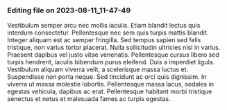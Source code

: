 

### Editing file on 2023-08-11_11-47-49

Vestibulum semper arcu nec mollis iaculis. Etiam blandit lectus quis interdum consectetur. Pellentesque nec sem quis turpis mattis blandit. Integer aliquam est ac semper fringilla. Sed tempus sapien sed felis tristique, non varius tortor placerat. Nulla sollicitudin ultricies nisl in varius. Praesent dapibus vel justo vitae venenatis. Pellentesque cursus libero sed turpis hendrerit, iaculis bibendum purus eleifend. Duis a imperdiet ligula. Vestibulum aliquam viverra velit, a scelerisque massa luctus et. Suspendisse non porta neque. Sed tincidunt ac orci quis dignissim. In viverra ut massa molestie lobortis. Pellentesque massa lacus, sodales in egestas vehicula, dapibus ac erat. Pellentesque habitant morbi tristique senectus et netus et malesuada fames ac turpis egestas.



